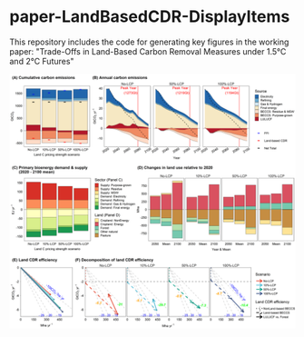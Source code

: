 # paper-LandBasedCDR-DisplayItems
This repository includes the code for generating key figures in the working paper: "Trade-Offs in Land-Based Carbon Removal Measures under 1.5°C and 2°C Futures"


![Fig. 3 Impact of land carbon pricing strength on 2 °C futures](./output/GCAM/Main/MainFig3_LandCarbonPricingStrength.png)